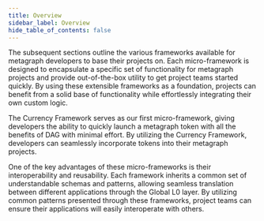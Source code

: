 ```yaml
---
title: Overview
sidebar_label: Overview
hide_table_of_contents: false
---
```


<intro-end />

The subsequent sections outline the various frameworks available for metagraph developers to base their projects on. Each micro-framework is designed to encapsulate a specific set of functionality for metagraph projects and provide out-of-the-box utility to get project teams started quickly. By using these extensible frameworks as a foundation, projects can benefit from a solid base of functionality while effortlessly integrating their own custom logic.

The Currency Framework serves as our first micro-framework, giving developers the ability to quickly launch a metagraph token with all the benefits of DAG with minimal effort. By utilizing the Currency Framework, developers can seamlessly incorporate tokens into their metagraph projects. 

One of the key advantages of these micro-frameworks is their interoperability and reusability. Each framework inherits a common set of understandable schemas and patterns, allowing seamless translation between different applications through the Global L0 layer. By utilizing common patterns presented through these frameworks, project teams can ensure their applications will easily interoperate with others.